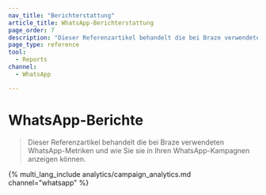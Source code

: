 ```yaml
---
nav_title: "Berichterstattung"
article_title: WhatsApp-Berichterstattung
page_order: 7
description: "Dieser Referenzartikel behandelt die bei Braze verwendeten WhatsApp-Metriken und wie Sie sie in Ihren WhatsApp-Kampagnen anzeigen können."
page_type: reference
tool:
  - Reports
channel:
  - WhatsApp

---
```


# WhatsApp-Berichte

> Dieser Referenzartikel behandelt die bei Braze verwendeten WhatsApp-Metriken und wie Sie sie in Ihren WhatsApp-Kampagnen anzeigen können.

{% multi_lang_include analytics/campaign_analytics.md channel="whatsapp" %}


